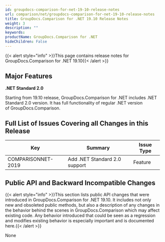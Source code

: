 ```yaml
---
id: groupdocs-comparison-for-net-19-10-release-notes
url: comparison/net/groupdocs-comparison-for-net-19-10-release-notes
title: GroupDocs.Comparison for .NET 19.10 Release Notes
weight: 3
description: ""
keywords: 
productName: GroupDocs.Comparison for .NET
hideChildren: False
---
```

{{< alert style="info" >}}This page contains release notes for GroupDocs.Comparison for .NET 19.10{{< /alert >}}

## Major Features

**.NET Standard 2.0**

Starting from 19.10 release, GroupDocs.Comparison for .NET includes .NET Standard 2.0 version. It has full functionality of regular .NET version of GroupDocs.Comparison.

## Full List of Issues Covering all Changes in this Release

| Key | Summary | Issue Type |
| --- | --- | --- |
| COMPARISONNET-2019 | Add .NET Standard 2.0 support | Feature |

## Public API and Backward Incompatible Changes

{{< alert style="info" >}}This section lists public API changes that were introduced in GroupDocs.Comparison for .NET 19.10. It includes not only new and obsoleted public methods, but also a description of any changes in the behavior behind the scenes in GroupDocs.Comparison which may affect existing code. Any behavior introduced that could be seen as a regression and modifies existing behavior is especially important and is documented here.{{< /alert >}}

None
